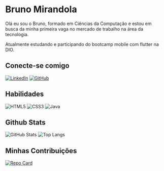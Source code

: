 # Bruno Mirandola
Olá eu sou o Bruno, formado em Ciências da Computação e estou em busca da minha primeira vaga no mercado de trabalho na área da tecnologia.

Atualmente estudando e participando do bootcamp mobile com flutter na DIO.
## Conecte-se comigo 
[![LinkedIn](https://img.shields.io/badge/LinkedIn-000?style=for-the-badge&logo=linkedin&logoColor=4169e1)](https://www.linkedin.com/in/bruno-mirandola-beraldi-780bb0128/)
[![GitHub](https://img.shields.io/badge/GitHub-000?style=for-the-badge&logo=Github&logoColor=4169e1)](https://github.com/brunomirandola/)

## Habilidades
![HTML5](https://img.shields.io/badge/HTML5-000?style=for-the-badge&logo=html5)
![CSS3](https://img.shields.io/badge/CSS3-000?style=for-the-badge&logo=css3&logoColor=264CE4)
![Java](https://img.shields.io/badge/Java-000?style=for-the-badge&logo=java)
## Github Stats
![GitHub Stats](https://github-readme-stats.vercel.app/api?username=brunomirandola&theme=transparent&bg_color=01020e&border_color=FFF&show_icons=true&icon_color=ff00ff&title_color=0085de&text_color=99d4ca)
![Top Langs](https://github-readme-stats-git-masterrstaa-rickstaa.vercel.app/api/top-langs/?username=brunomirandola&bg_color=000&border_color=30A3DC&title_color=E94D5F&text_color=FFF)
## Minhas Contribuições
[![Repo Card](https://github-readme-stats.vercel.app/api/pin/?username=brunomirandola&repo=dio-lab-open-source&bg_color=000&border_color=30A3DC&show_icons=true&icon_color=30A3DC&title_color=E94D5F&text_color=FFF)](https://github.com/brunomirandola/dio-lab-open-source)
